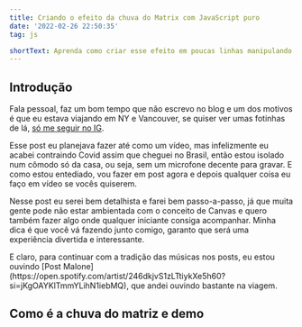 ```yaml
---
title: Criando o efeito da chuva do Matrix com JavaScript puro
date: '2022-02-26 22:50:35'
tag: js

shortText: Aprenda como criar esse efeito em poucas linhas manipulando o Canvas
---
```


<h2>Introdução</h2>

<p>Fala pessoal, faz um bom tempo que não escrevo no blog e um dos motivos é que eu estava viajando em NY e Vancouver, se quiser ver umas fotinhas de lá, <a href="https://www.instagram.com/will_justen/">só me seguir no IG</a>.</p>

<p>Esse post eu planejava fazer até como um vídeo, mas infelizmente eu acabei contraindo Covid assim que cheguei no Brasil, então estou isolado num cômodo só da casa, ou seja, sem um microfone decente para gravar. E como estou entediado, vou fazer em post agora e depois qualquer coisa eu faço em vídeo se vocês quiserem.</p>

<p>Nesse post eu serei bem detalhista e farei bem passo-a-passo, já que muita gente pode não estar ambientada com o conceito de Canvas e quero também fazer algo onde qualquer iniciante consiga acompanhar. Minha dica é que você vá fazendo junto comigo, garanto que será uma experiência divertida e interessante.</p>

<p>E claro, para continuar com a tradição das músicas nos posts, eu estou ouvindo [Post Malone](https://open.spotify.com/artist/246dkjvS1zLTtiykXe5h60?si=jKgOAYKlTmmYLihN1iebMQ), que andei ouvindo bastante na viagem.</p>

<h2> Como é a chuva do matriz e demo